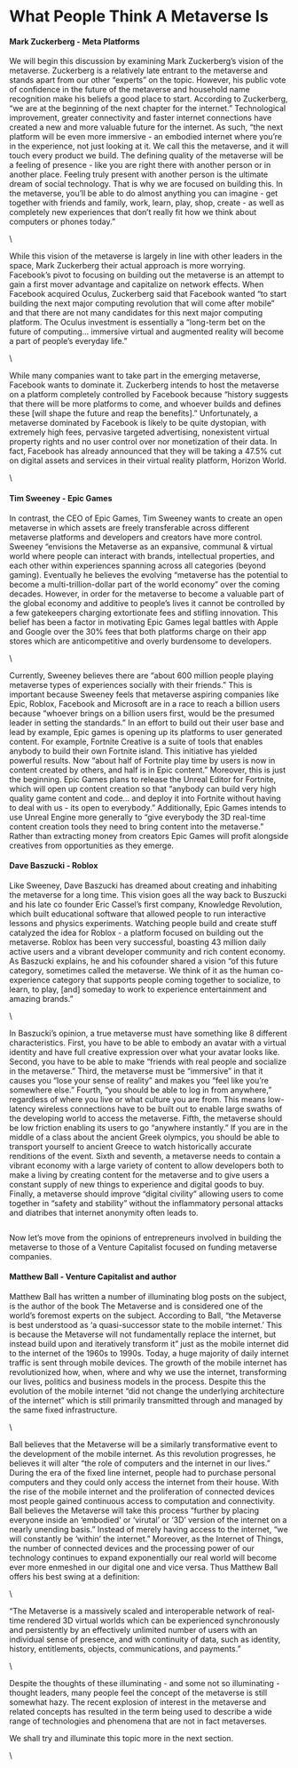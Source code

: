 # What People Think A Metaverse Is

#### Mark Zuckerberg - Meta Platforms

We will begin this discussion by examining Mark Zuckerberg’s vision of the metaverse. Zuckerberg is a relatively late entrant to the metaverse and stands apart from our other “experts” on the topic. However, his public vote of confidence in the future of the metaverse and household name recognition make his beliefs a good place to start. According to Zuckerberg, “we are at the beginning of the next chapter for the internet.” Technological improvement, greater connectivity and faster internet connections have created a new and more valuable future for the internet. As such, “the next platform will be even more immersive - an embodied internet where you’re in the experience, not just looking at it. We call this the metaverse, and it will touch every product we build. The defining quality of the metaverse will be a feeling of presence - like you are right there with another person or in another place. Feeling truly present with another person is the ultimate dream of social technology. That is why we are focused on building this. In the metaverse, you’ll be able to do almost anything you can imagine - get together with friends and family, work, learn, play, shop, create - as well as completely new experiences that don’t really fit how we think about computers or phones today.”

\


While this vision of the metaverse is largely in line with other leaders in the space, Mark Zuckerberg their actual approach is more worrying. Facebook’s pivot to focusing on building out the metaverse is an attempt to gain a first mover advantage and capitalize on network effects. When Facebook acquired Oculus, Zuckerberg said that Facebook wanted “to start building the next major computing revolution that will come after mobile” and that there are not many candidates for this next major computing platform. The Oculus investment is essentially a “long-term bet on the future of computing… immersive virtual and augmented reality will become a part of people’s everyday life.”

\


While many companies want to take part in the emerging metaverse, Facebook wants to dominate it. Zuckerberg intends to host the metaverse on a platform completely controlled by Facebook because “history suggests that there will be more platforms to come, and whoever builds and defines these \[will shape the future and reap the benefits].” Unfortunately, a metaverse dominated by Facebook is likely to be quite dystopian, with extremely high fees, pervasive targeted advertising, nonexistent virtual property rights and no user control over nor monetization of their data. In fact, Facebook has already announced that they will be taking a 47.5% cut on digital assets and services in their virtual reality platform, Horizon World.

\


#### Tim Sweeney - Epic Games

In contrast, the CEO of Epic Games, Tim Sweeney wants to create an open metaverse in which assets are freely transferable across different metaverse platforms and developers and creators have more control. Sweeney “envisions the Metaverse as an expansive, communal & virtual world where people can interact with brands, intellectual properties, and each other within experiences spanning across all categories (beyond gaming). Eventually he believes the evolving “metaverse has the potential to become a multi-trillion-dollar part of the world economy” over the coming decades. However, in order for the metaverse to become a valuable part of the global economy and additive to people’s lives it cannot be controlled by a few gatekeepers charging extortionate fees and stifling innovation. This belief has been a factor in motivating Epic Games legal battles with Apple and Google over the 30% fees that both platforms charge on their app stores which are anticompetitive and overly burdensome to developers.

\


Currently, Sweeney believes there are “about 600 million people playing metaverse types of experiences socially with their friends.” This is important because Sweeney feels that metaverse aspiring companies like Epic, Roblox, Facebook and Microsoft are in a race to reach a billion users because “whoever brings on a billion users first, would be the presumed leader in setting the standards.” In an effort to build out their user base and lead by example, Epic games is opening up its platforms to user generated content. For example, Fortnite Creative is a suite of tools that enables anybody to build their own Fortnite island. This initiative has yielded powerful results. Now “about half of Fortnite play time by users is now in content created by others, and half is in Epic content.” Moreover, this is just the beginning. Epic Games plans to release the Unreal Editor for Fortnite, which will open up content creation so that “anybody can build very high quality game content and code… and deploy it into Fortnite without having to deal with us - its open to everybody.” Additionally, Epic Games intends to use Unreal Engine more generally to “give everybody the 3D real-time content creation tools they need to bring content into the metaverse.” Rather than extracting money from creators Epic Games will profit alongside creatives from opportunities as they emerge.

#### Dave Baszucki - Roblox

Like Sweeney, Dave Baszucki has dreamed about creating and inhabiting the metaverse for a long time. This vision goes all the way back to Buszucki and his late co founder Eric Cassel’s first company, Knowledge Revolution, which built educational software that allowed people to run interactive lessons and physics experiments. Watching people build and create stuff catalyzed the idea for Roblox - a platform focused on building out the metaverse. Roblox has been very successful, boasting 43 million daily active users and a vibrant developer community and rich content economy. As Baszucki explains, he and his cofounder shared a vision “of this future category, sometimes called the metaverse. We think of it as the human co-experience category that supports people coming together to socialize, to learn, to play, \[and] someday to work to experience entertainment and amazing brands.”

\


In Baszucki’s opinion, a true metaverse must have something like 8 different characteristics. First, you have to be able to embody an avatar with a virtual identity and have full creative expression over what your avatar looks like. Second, you have to be able to make “friends with real people and socialize in the metaverse.” Third, the metaverse must be “immersive” in that it causes you “lose your sense of reality” and makes you “feel like you’re somewhere else.” Fourth, “you should be able to log in from anywhere,” regardless of where you live or what culture you are from. This means low-latency wireless connections have to be built out to enable large swaths of the developing world to access the metaverse. Fifth, the metaverse should be low friction enabling its users to go “anywhere instantly.” If you are in the middle of a class about the ancient Greek olympics, you should be able to transport yourself to ancient Greece to watch historically accurate renditions of the event. Sixth and seventh, a metaverse needs to contain a vibrant economy with a large variety of content to allow developers both to make a living by creating content for the metaverse and to give users a constant supply of new things to experience and digital goods to buy. Finally, a metaverse should improve “digital civility” allowing users to come together in “safety and stability” without the inflammatory personal attacks and diatribes that internet anonymity often leads to.



<figure><img src="https://lh4.googleusercontent.com/R-OcsgrdWrIS9VRqvvYVoHbYWMXtTpTgxYMvT0OVDzssiSHg29YO5tjur08b6JkrWdCL7y97b58eh-FC5AjvZm3L4HYcgoMxQqPxq8kPLG0vkmjVhOBM93J9jsVtmnBxyaxHJf-U7qSoXr76qaq6Dg" alt=""><figcaption></figcaption></figure>

Now let’s move from the opinions of entrepreneurs involved in building the metaverse to those of a Venture Capitalist focused on funding metaverse companies.

#### Matthew Ball - Venture Capitalist and author

Matthew Ball has written a number of illuminating blog posts on the subject, is the author of the book The Metaverse and is considered one of the world’s foremost experts on the subject. According to Ball, “the Metaverse is best understood as ‘a quasi-successor state to the mobile internet.’ This is because the Metaverse will not fundamentally replace the internet, but instead build upon and iteratively transform it” just as the mobile internet did to the internet of the 1960s to 1990s. Today, a huge majority of daily internet traffic is sent through mobile devices. The growth of the mobile internet has revolutionized how, when, where and why we use the internet, transforming our lives, politics and business models in the process. Despite this the evolution of the mobile internet “did not change the underlying architecture of the internet” which is still primarily transmitted through and managed by the same fixed infrastructure.

\


Ball believes that the Metaverse will be a similarly transformative event to the development of the mobile internet. As this revolution progresses, he believes it will alter “the role of computers and the internet in our lives.” During the era of the fixed line internet, people had to purchase personal computers and they could only access the internet from their house. With the rise of the mobile internet and the proliferation of connected devices most people gained continuous access to computation and connectivity. Ball believes the Metaverse will take this process “further by placing everyone inside an ‘embodied’ or ‘virutal’ or ‘3D’ version of the internet on a nearly unending basis.” Instead of merely having access to the internet, “we will constantly be ‘within’ the internet.” Moreover, as the Internet of Things, the number of connected devices and the processing power of our technology continues to expand exponentially our real world will become ever more enmeshed in our digital one and vice versa. Thus Matthew Ball offers his best swing at a definition:

\


“The Metaverse is a massively scaled and interoperable network of real-time rendered 3D virtual worlds which can be experienced synchronously and persistently by an effectively unlimited number of users with an individual sense of presence, and with continuity of data, such as identity, history, entitlements, objects, communications, and payments.”

\


Despite the thoughts of these illuminating - and some not so illuminating - thought leaders, many people feel the concept of the metaverse is still somewhat hazy. The recent explosion of interest in the metaverse and related concepts has resulted in the term being used to describe a wide range of technologies and phenomena that are not in fact metaverses.

We shall try and illuminate this topic more in the next section.

\
